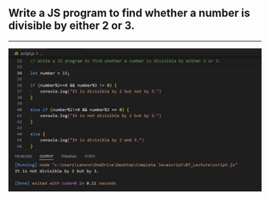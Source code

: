 ## Write a JS program to find whether a number is divisible by either 2 or 3.

---

![Screenshot](i3.png)


